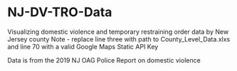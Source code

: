 # NJ-DV-TRO-Data
Visualizing domestic violence and temporary restraining order data by New Jersey county
Note - replace line three with path to County_Level_Data.xlxs and line 70 with a valid Google Maps Static API Key

Data is from the 2019 NJ OAG Police Report on domestic violence
